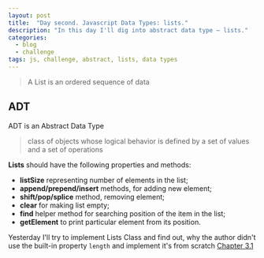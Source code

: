 ```yaml
---
layout: post
title:  "Day second. Javascript Data Types: lists."
description: "In this day I'll dig into abstract data type — lists."
categories:
  - blog
  - challenge
tags: js, challenge, abstract, lists, data types
---
```


> A List is an ordered sequence of data

## ADT

ADT is an Abstract Data Type

> class of objects whose logical behavior is defined by a set of values and a set of operations 

**Lists** should have the following properties and methods:

- **listSize** representing number of elements in the list;
- **append/prepend/insert** methods, for adding new element;
- **shift/pop/splice** method, removing element;
- **clear** for making list empty;
- **find** helper method for searching position of the item in the list;
- **getElement** to print particular element from its position.

Yesterday I'll try to implement Lists Class and find out, why the author didn't use the built-in 
property `length` and implement it's from scratch 
[Chapter 3.1](https://github.com/oreillymedia/data_structures_and_algorithms_using_javascript/blob/master/Chapter3/chap3_1.js#L15)
